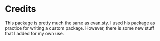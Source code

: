 # Credits
This package is pretty much the same as [evan.sty](https://github.com/vEnhance/dotfiles/blob/master/texmf/tex/latex/evan/evan.sty). I used his package as practice for writing a custom package. However, there is some new stuff that I added for my own use.
